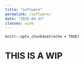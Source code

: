 ```yaml
---
title: "software"
permalink: /software/
date: "2025-04-23"
classes: wide
---
```


```{r setup, include=FALSE}
knitr::opts_chunk$set(echo = TRUE)
```

# THIS IS A WIP
